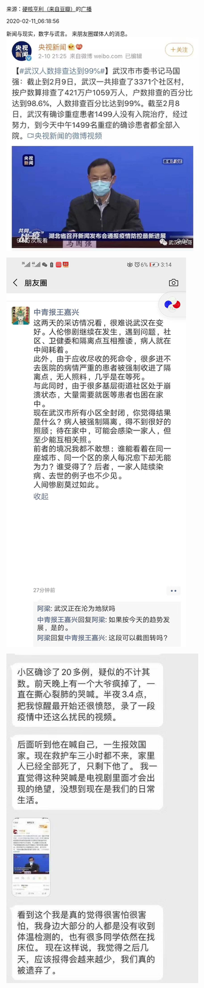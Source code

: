 来源：[硬核亨利（来自豆瓣）](https://www.douban.com/people/daidongyang/)的[广播](https://www.douban.com/people/daidongyang/status/2803624451/)


2020-02-11_06:18:56


新闻与现实，数字与谎言。
来朋友圈媒体人的消息。
![](./pic/2020-02-11_06:18:56-硬核亨利的广播1.jpg)  

![](./pic/2020-02-11_06:18:56-硬核亨利的广播2.jpg)  

![](./pic/2020-02-11_06:18:56-硬核亨利的广播3.jpg)  

